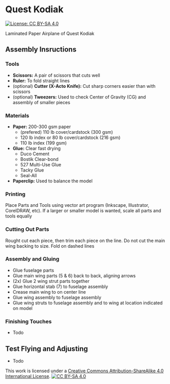 # Quest Kodiak
[![License: CC BY-SA 4.0][cc-by-sa-shield]][cc-by-sa]

Laminated Paper Airplane of Quest Kodiak

## Assembly Insructions

### Tools
* **Scissors:** A pair of scissors that cuts well
* **Ruler:** To fold straight lines
* (optional) **Cutter (X-Acto Knife):** Cut sharp corners easier than with scissors
* (optional) **Tweezers:** Used to check Center of Gravity (CG) and assembly of smaller pieces

### Materials
* **Paper:** 200-300 gsm paper
  * (prefered) 110 lb cover/cardstock (300 gsm)
  * 120 lb index or 80 lb cover/cardstock (216 gsm)
  * 110 lb index (199 gsm)
* **Glue:** Clear fast drying
  * Duco Cement
  * Bostik Clear-bond
  * 527 Multi-Use Glue
  * Tacky Glue
  * Seal-All
* **Paperclip:** Used to balance the model

### Printing
Place Parts and Tools using vector art program (Inkscape, Illustrator, CorelDRAW, etc).  If a larger or smaller model is wanted, scale all parts and tools equally

### Cutting Out Parts
Rought cut each piece, then trim each piece on the line.  Do not cut the main wing backing to size. 
Fold on dashed lines

### Assembly and Gluing
* Glue fuselage parts
* Glue main wing parts (5 & 6) back to back, aligning arrows
* (2x) Glue 2 wing strut parts together
* Glue horizontal stab (7) to fuselage assembly
* Crease main wing to on center line
* Glue wing assembly to fuselage assembly
* Glue wing struts to fuselage assembly and to wing at location indicated on model

### Finishing Touches
* Todo

## Test Flying and Adjusting
* Todo

This work is licensed under a [Creative Commons Attribution-ShareAlike 4.0 International License][cc-by-sa].  [![CC BY-SA 4.0][cc-by-sa-image]][cc-by-sa]

[cc-by-sa]: https://creativecommons.org/licenses/by-sa/4.0/
[cc-by-sa-image]: https://licensebuttons.net/l/by-sa/4.0/88x31.png
[cc-by-sa-shield]: https://img.shields.io/badge/License-CC_BY--SA_4.0-lightgrey.svg
